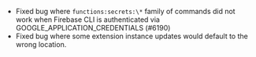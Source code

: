 - Fixed bug where `functions:secrets:\*` family of commands did not work when Firebase CLI is authenticated via GOOGLE_APPLICATION_CREDENTIALS (#6190)
- Fixed bug where some extension instance updates would default to the wrong location.
